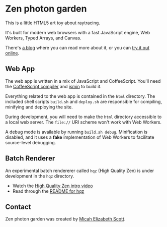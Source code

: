 Zen photon garden
=================

This is a little HTML5 art toy about raytracing.

It's built for modern web browsers with a fast JavaScript engine, Web Workers, Typed Arrays, and Canvas.

There's [a blog](http://scanlime.org/category/projects/zen-photon-garden/) where you can read more about it, or you can [try it out online](http://zenphoton.com).

Web App
-------

The web app is written in a mix of JavaScript and CoffeeScript. You'll need the [CoffeeScript compiler](http://coffeescript.org) and [jsmin](http://www.crockford.com/javascript/jsmin.html) to build it.

Everything related to the web app is contained in the `html` directory. The included shell scripts `build.sh` and `deploy.sh` are responsible for compiling, minifying and deploying the site.

During development, you will need to make the `html` directory accessible to a local web server. The `file://` URI scheme won't work with Web Workers.

A debug mode is available by running `build.sh debug`. Minification is disabled, and it uses a **fake** implementation of Web Workers to facilitate source-level debugging.

Batch Renderer
--------------

An experimental batch rendererer called `hqz` (High Quality Zen) is under development in the `hqz` directory. 

* Watch the [High Quality Zen intro video](http://www.youtube.com/watch?v=obbew_7_Xo8)
* Read through the [README for hqz](https://github.com/scanlime/zenphoton/blob/master/hqz/README.md)

Contact
-------

Zen photon garden was created by [Micah Elizabeth Scott](http://scanlime.org/contact).
